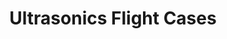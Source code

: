 ---
title: "Ultrasonics Flight Cases"
url: /cleethorpes/ultrasonics-flight-cases/
shop: Allgemein
---